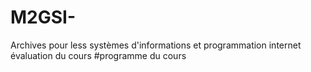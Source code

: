 # M2GSI-
Archives pour less systèmes d'informations et programmation internet 
évaluation du cours 
#programme du cours
